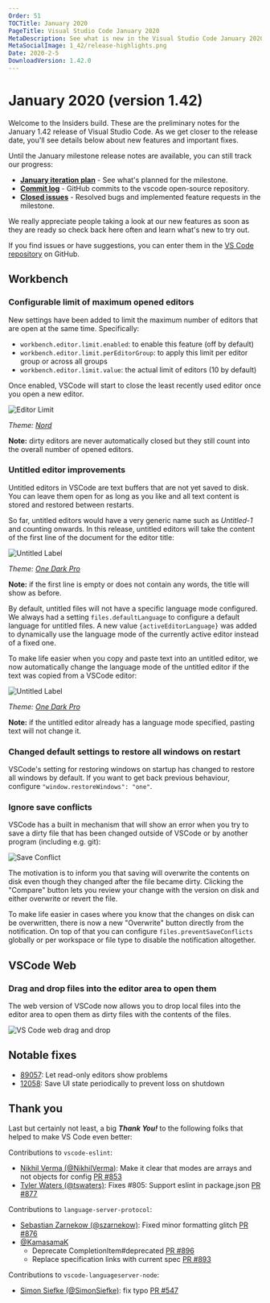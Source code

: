 ```yaml
---
Order: 51
TOCTitle: January 2020
PageTitle: Visual Studio Code January 2020
MetaDescription: See what is new in the Visual Studio Code January 2020 Release (1.42)
MetaSocialImage: 1_42/release-highlights.png
Date: 2020-2-5
DownloadVersion: 1.42.0
---
```

# January 2020 (version 1.42)

<!-- DOWNLOAD_LINKS_PLACEHOLDER -->

Welcome to the Insiders build. These are the preliminary notes for the January 1.42 release of Visual Studio Code. As we get closer to the release date, you'll see details below about new features and important fixes.

Until the January milestone release notes are available, you can still track our progress:

* **[January iteration plan](https://github.com/microsoft/vscode/issues/87479)** - See what's planned for the milestone.
* **[Commit log](https://github.com/Microsoft/vscode/commits/master)** - GitHub commits to the vscode open-source repository.
* **[Closed issues](https://github.com/Microsoft/vscode/issues?q=is%3Aissue+milestone%3A%22December%2FJanuary+2020%22+is%3Aclosed)** - Resolved bugs and implemented feature requests in the milestone.

We really appreciate people taking a look at our new features as soon as they are ready so check back here often and learn what's new to try out.

If you find issues or have suggestions, you can enter them in the [VS Code repository](https://github.com/Microsoft/vscode/issues) on GitHub.

## Workbench

### Configurable limit of maximum opened editors

New settings have been added to limit the maximum number of editors that are open at the same time. Specifically:
* `workbench.editor.limit.enabled`: to enable this feature (off by default)
* `workbench.editor.limit.perEditorGroup`: to apply this limit per editor group or across all groups
* `workbench.editor.limit.value`: the actual limit of editors (10 by default)

Once enabled, VSCode will start to close the least recently used editor once you open a new editor.

![Editor Limit](images/1_42/editor-limit.gif)

*Theme: [Nord](https://marketplace.visualstudio.com/items?itemName=arcticicestudio.nord-visual-studio-code)*

**Note:** dirty editors are never automatically closed but they still count into the overall number of opened editors.

### Untitled editor improvements

Untitled editors in VSCode are text buffers that are not yet saved to disk. You can leave them open for as long as you like and all text content is stored and restored between restarts.

So far, untitled editors would have a very generic name such as *Untitled-1* and counting onwards. In this release, untitled editors will take the content of the first line of the document for the editor title:

![Untitled Label](images/1_42/untitled-title.gif)

*Theme: [One Dark Pro](https://marketplace.visualstudio.com/items?itemName=zhuangtongfa.Material-theme)*

**Note:** if the first line is empty or does not contain any words, the title will show as before.

By default, untitled files will not have a specific language mode configured. We always had a setting `files.defaultLanguage` to configure a default language for untitled files. A new value `{activeEditorLanguage}` was added to dynamically use the language mode of the currently active editor instead of a fixed one.

To make life easier when you copy and paste text into an untitled editor, we now automatically change the language mode of the untitled editor if the text was copied from a VSCode editor:

![Untitled Label](images/1_42/untitled-copy.gif)

*Theme: [One Dark Pro](https://marketplace.visualstudio.com/items?itemName=zhuangtongfa.Material-theme)*

**Note:** if the untitled editor already has a language mode specified, pasting text will not change it.

### Changed default settings to restore all windows on restart

VSCode's setting for restoring windows on startup has changed to restore all windows by default. If you want to get back previous behaviour, configure `"window.restoreWindows": "one"`.

### Ignore save conflicts

VSCode has a built in mechanism that will show an error when you try to save a dirty file that has been changed outside of VSCode or by another program (including e.g. git):

![Save Conflict](images/1_42/save-conflict.png)

The motivation is to inform you that saving will overwrite the contents on disk even though they changed after the file became dirty. Clicking the "Compare" button lets you review your change with the version on disk and either overwrite or revert the file.

To make life easier in cases where you know that the changes on disk can be overwritten, there is now a new "Overwrite" button directly from the notification. On top of that you can configure `files.preventSaveConflicts` globally or per workspace or file type to disable the notification altogether.

## VSCode Web

### Drag and drop files into the editor area to open them

The web version of VSCode now allows you to drop local files into the editor area to open them as dirty files with the contents of the files.

![VS Code web drag and drop](images/1_42/web-dnd.gif)

## Notable fixes

* [89057](https://github.com/microsoft/vscode/issues/89057): Let read-only editors show problems
* [12058](https://github.com/microsoft/vscode/issues/12058): Save UI state periodically to prevent loss on shutdown

## Thank you

Last but certainly not least, a big *__Thank You!__* to the following folks that helped to make VS Code even better:

Contributions to `vscode-eslint`:

* [Nikhil Verma (@NikhilVerma)](https://github.com/NikhilVerma): Make it clear that modes are arrays and not objects for config [PR #853](https://github.com/microsoft/vscode-eslint/pull/853)
* [Tyler Waters (@tswaters)](https://github.com/tswaters): Fixes #805: Support eslint in package.json [PR #877](https://github.com/microsoft/vscode-eslint/pull/877)

Contributions to `language-server-protocol`:

* [Sebastian Zarnekow (@szarnekow)](https://github.com/szarnekow): Fixed minor formatting glitch [PR #876](https://github.com/microsoft/language-server-protocol/pull/876)
* [@KamasamaK](https://github.com/KamasamaK)
    - Deprecate CompletionItem#deprecated [PR #896](https://github.com/microsoft/language-server-protocol/pull/896)
	- Replace specification links with current spec [PR #893](https://github.com/microsoft/language-server-protocol/pull/893)

Contributions to `vscode-languageserver-node`:

* [Simon Siefke (@SimonSiefke)](https://github.com/SimonSiefke): fix typo [PR #547](https://github.com/microsoft/vscode-languageserver-node/pull/547)

<!-- In-product release notes styles.  Do not modify without also modifying regex in gulpfile.common.js -->
<a id="scroll-to-top" role="button" aria-label="scroll to top" href="#"><span class="icon"></span></a>
<link rel="stylesheet" type="text/css" href="css/inproduct_releasenotes.css"/>
